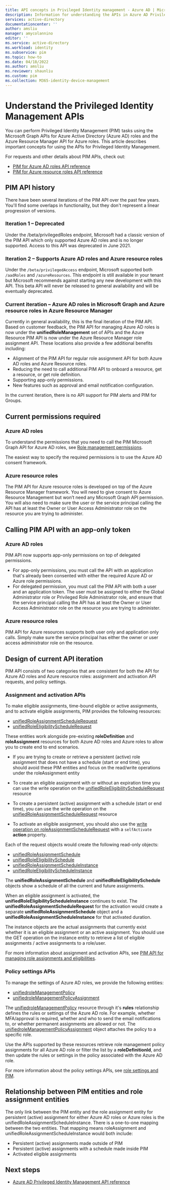 ```yaml
---
title: API concepts in Privileged Identity management - Azure AD | Microsoft Docs
description: Information for understanding the APIs in Azure AD Privileged Identity Management (PIM).
services: active-directory
documentationcenter: ''
author: amsliu
manager: amycolannino
editor: ''
ms.service: active-directory
ms.workload: identity
ms.subservice: pim
ms.topic: how-to
ms.date: 04/18/2022
ms.author: amsliu
ms.reviewer: shaunliu
ms.custom: pim 
ms.collection: M365-identity-device-management
---
```

# Understand the Privileged Identity Management APIs

You can perform Privileged Identity Management (PIM) tasks using the Microsoft Graph APIs for Azure Active Directory (Azure AD) roles and the Azure Resource Manager API for Azure roles. This article describes important concepts for using the APIs for Privileged Identity Management.

For requests and other details about PIM APIs, check out:

- [PIM for Azure AD roles API reference](/graph/api/resources/privilegedidentitymanagementv3-overview)
- [PIM for Azure resource roles API reference](/rest/api/authorization/roleeligibilityschedulerequests)

## PIM API history

There have been several iterations of the PIM API over the past few years. You'll find some overlaps in functionality, but they don't represent a linear progression of versions.

### Iteration 1 – Deprecated

Under the /beta/privilegedRoles endpoint, Microsoft had a classic version of the PIM API which only supported Azure AD roles and is no longer supported. Access to this API was deprecated in June 2021.

### Iteration 2 – Supports Azure AD roles and Azure resource roles

Under the `/beta/privilegedAccess` endpoint, Microsoft supported both `/aadRoles` and `/azureResources`. This endpoint is still available in your tenant but Microsoft recommends against starting any new development with this API. This beta API will never be released to general availability and will be eventually deprecated.

### Current iteration – Azure AD roles in Microsoft Graph and Azure resource roles in Azure Resource Manager

Currently in general availability, this is the final iteration of the PIM API. Based on customer feedback, the PIM API for managing Azure AD roles is now under the **unifiedRoleManagement** set of APIs and the Azure Resource PIM API is now under the Azure Resource Manager role assignment API. These locations also provide a few additional benefits including:

- Alignment of the PIM API for regular role assignment API for both Azure AD roles and Azure Resource roles.
- Reducing the need to call additional PIM API to onboard a resource, get a resource, or get role definition.
- Supporting app-only permissions.
- New features such as approval and email notification configuration.

In the current iteration, there is no API support for PIM alerts and PIM for Groups.

## Current permissions required

### Azure AD roles

To understand the permissions that you need to call the PIM Microsoft Graph API for Azure AD roles, see [Role management permissions](/graph/permissions-reference#role-management-permissions).

The easiest way to specify the required permissions is to use the Azure AD consent framework.

### Azure resource roles

  The PIM API for Azure resource roles is developed on top of the Azure Resource Manager framework. You will need to give consent to Azure Resource Management but won’t need any Microsoft Graph API permission. You will also need to make sure the user or the service principal calling the API has at least the Owner or User Access Administrator role on the resource you are trying to administer.

## Calling PIM API with an app-only token

### Azure AD roles

  PIM API now supports app-only permissions on top of delegated permissions.

- For app-only permissions, you must call the API with an application that's already been consented with either the required Azure AD or Azure role permissions.
- For delegated permission, you must call the PIM API with both a user and an application token. The user must be assigned to either the Global Administrator role or Privileged Role Administrator role, and ensure that the service principal calling the API has at least the Owner or User Access Administrator role on the resource you are trying to administer.

### Azure resource roles

  PIM API for Azure resources supports both user only and application only calls. Simply make sure the service principal has either the owner or user access administrator role on the resource.

## Design of current API iteration

PIM API consists of two categories that are consistent for both the API for Azure AD roles and Azure resource roles: assignment and activation API requests, and policy settings.

### Assignment and activation APIs

To make eligible assignments, time-bound eligible or active assignments, and to activate eligible assignments, PIM provides the following resources:

- [unifiedRoleAssignmentScheduleRequest](/graph/api/resources/unifiedroleassignmentschedulerequest)
- [unifiedRoleEligibilityScheduleRequest](/graph/api/resources/unifiedroleeligibilityschedulerequest)

These entities work alongside pre-existing **roleDefinition** and **roleAssignment** resources for both Azure AD roles and Azure roles to allow you to create end to end scenarios.

- If you are trying to create or retrieve a persistent (active) role assignment that does not have a schedule (start or end time), you should avoid these PIM entities and focus on the read/write operations under the roleAssignment entity

- To create an eligible assignment with or without an expiration time you can use the write operation on the [unifiedRoleEligibilityScheduleRequest](/graph/api/resources/unifiedroleeligibilityschedulerequest) resource

- To create a persistent (active) assignment with a schedule (start or end time), you can use the write operation on the  [unifiedRoleAssignmentScheduleRequest](/graph/api/resources/unifiedroleassignmentschedulerequest) resource

- To activate an eligible assignment, you should also use the [write operation on roleAssignmentScheduleRequest](/graph/api/rbacapplication-post-roleassignmentschedulerequests) with a `selfActivate` **action** property.

Each of the request objects would create the following read-only objects:

- [unifiedRoleAssignmentSchedule](/graph/api/resources/unifiedroleassignmentschedule)
- [unifiedRoleEligibilitySchedule](/graph/api/resources/unifiedroleeligibilityschedule)
- [unifiedRoleAssignmentScheduleInstance](/graph/api/resources/unifiedroleassignmentscheduleinstance)
- [unifiedRoleEligibilityScheduleInstance](/graph/api/resources/unifiedroleeligibilityscheduleinstance)

The **unifiedRoleAssignmentSchedule** and **unifiedRoleEligibilitySchedule** objects show a schedule of all the current and future assignments.

When an eligible assignment is activated, the **unifiedRoleEligibilityScheduleInstance** continues to exist. The **unifiedRoleAssignmentScheduleRequest** for the activation would create a separate **unifiedRoleAssignmentSchedule** object and a **unifiedRoleAssignmentScheduleInstance** for that activated duration.

The instance objects are the actual assignments that currently exist whether it is an eligible assignment or an active assignment. You should use the GET operation on the instance entity to retrieve a list of eligible assignments / active assignments to a role/user.

For more information about assignment and activation APIs, see [PIM API for managing role assignments and eligibilities](/graph/api/resources/privilegedidentitymanagementv3-overview#pim-api-for-managing-role-assignment).

### Policy settings APIs

To manage the settings of Azure AD roles, we provide the following entities:

- [unifiedroleManagementPolicy](/graph/api/resources/unifiedrolemanagementpolicy)
- [unifiedroleManagementPolicyAssignment](/graph/api/resources/unifiedrolemanagementpolicyassignment)

The [unifiedroleManagementPolicy](/graph/api/resources/unifiedrolemanagementpolicy) resource through it's **rules** relationship defines the rules or settings of the Azure AD role. For example, whether MFA/approval is required, whether and who to send the email notifications to, or whether permanent assignments are allowed or not. The [unifiedroleManagementPolicyAssignment](/graph/api/resources/unifiedrolemanagementpolicyassignment) object attaches the policy to a specific role.

Use the APIs supported by these resources retrieve role management policy assignments for all Azure AD role or filter the list by a **roleDefinitionId**, and then update the rules or settings in the policy associated with the Azure AD role.

For more information about the policy settings APIs, see [role settings and PIM](/graph/api/resources/privilegedidentitymanagementv3-overview#role-settings-and-pim).

## Relationship between PIM entities and role assignment entities

The only link between the PIM entity and the role assignment entity for persistent (active) assignment for either Azure AD roles or Azure roles is the unifiedRoleAssignmentScheduleInstance. There is a one-to-one mapping between the two entities. That mapping means roleAssignment and unifiedRoleAssignmentScheduleInstance would both include:  

- Persistent (active) assignments made outside of PIM
- Persistent (active) assignments with a schedule made inside PIM
- Activated eligible assignments

## Next steps

- [Azure AD Privileged Identity Management API reference](/graph/api/resources/privilegedidentitymanagementv3-overview)
